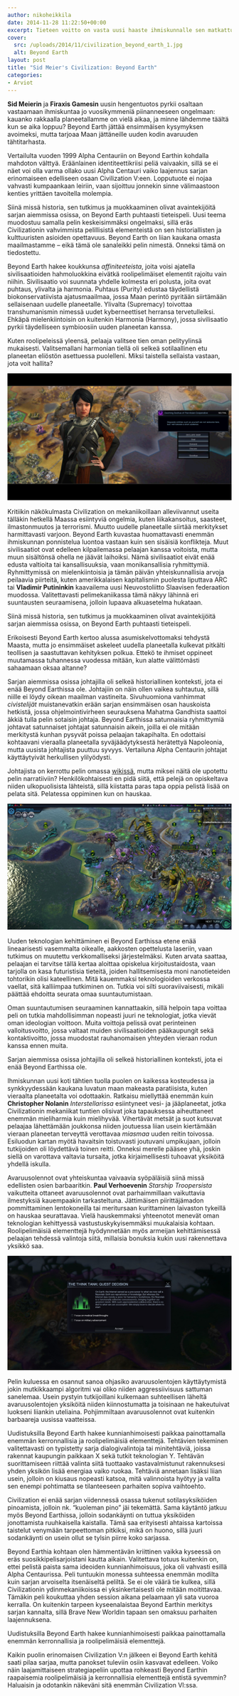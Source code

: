 ```yaml
---
author: nikoheikkila
date: 2014-11-28 11:22:50+00:00
excerpt: Tieteen voitto on vasta uusi haaste ihmiskunnalle sen matkattua Maan tuolle puolen leveämpää elintilaa etsimään.
cover:
  src: /uploads/2014/11/civilization_beyond_earth_1.jpg
  alt: Beyond Earth 
layout: post
title: "Sid Meier's Civilization: Beyond Earth"
categories:
- Arviot
---
```


**Sid Meierin** ja **Firaxis Gamesin** uusin hengentuotos pyrkii osaltaan vastaamaan ihmiskuntaa jo vuosikymmeniä piinanneeseen ongelmaan: kauanko rakkaalla planeetallamme on vielä aikaa, ja minne lähdemme täältä kun se aika loppuu? Beyond Earth jättää ensimmäisen kysymyksen avoimeksi, mutta tarjoaa Maan jättäneille uuden kodin avaruuden tähtitarhasta.

Vertailulta vuoden 1999 Alpha Centauriin on Beyond Earthin kohdalla mahdoton välttyä. Eräänlainen identiteettikriisi peliä vaivaakin, sillä se ei näet voi olla varma ollako uusi Alpha Centauri vaiko laajennus sarjan erinomaiseen edelliseen osaan Civilization V:een. Lopputuote ei nojaa vahvasti kumpaankaan leiriin, vaan sijoittuu jonnekin sinne välimaastoon kenties yrittäen tavoitella molempia.

Siinä missä historia, sen tutkimus ja muokkaaminen olivat avaintekijöitä sarjan aiemmissa osissa, on Beyond Earth puhtaasti tieteispeli. Uusi teema muodostuu samalla pelin keskeisimmäksi ongelmaksi, sillä eräs Civilizationin vahvimmista pelillisistä elementeistä on sen historiallisten ja kulttuuristen asioiden opettavuus. Beyond Earth on liian kaukana omasta maailmastamme – eikä tämä ole sanaleikki pelin nimestä. Onneksi tämä on tiedostettu.

Beyond Earth hakee koukkunsa _affiniteeteista_, joita voisi ajatella sivilisaatioiden hahmoluokkina eivätkä roolipelimäiset elementit rajoitu vain niihin. Sivilisaatio voi suunnata yhdelle kolmesta eri polusta, joita ovat puhtaus, ylivalta ja harmonia. Puhtaus (Purity) edustaa täydellistä biokonservatiivista ajatusmaailmaa, jossa Maan perintö pyritään siirtämään sellaisenaan uudelle planeetalle. Ylivalta (Supremacy) toivottaa transhumanismin nimessä uudet kyberneettiset herransa tervetulleiksi. Ehkäpä mielenkiintoisin on kuitenkin Harmonia (Harmony), jossa sivilisaatio pyrkii täydelliseen symbioosiin uuden planeetan kanssa.

Kuten roolipeleissä yleensä, pelaaja valitsee tien oman pelityylinsä mukaisesti. Valitsemallani harmonian tiellä oli selkeä sotilaallinen etu planeetan eliöstön asettuessa puolelleni. Miksi taistella sellaista vastaan, jota voit hallita?

[![Sid Meier's Civilization: Beyond Earth](/uploads/2014/11/civilization_beyond_earth_2.jpg)](/uploads/2014/11/civilization_beyond_earth_2.jpg)

Kritiikin näkökulmasta Civilization on mekaniikoillaan alleviivannut useita tälläkin hetkellä Maassa esiintyviä ongelmia, kuten liikakansoitus, saasteet, ilmastonmuutos ja terrorismi. Muutto uudelle planeetalle siirtää merkitykset harmittavasti varjoon. Beyond Earth kuvastaa huomattavasti enemmän ihmiskunnan ponnistelua luontoa vastaan kuin sen sisäisiä konflikteja. Muut sivilisaatiot ovat edelleen kilpailemassa pelaajan kanssa voitoista, mutta muun sisältönsä ohella ne jäävät laihoiksi. Nämä sivilisaatiot eivät enää edusta valtioita tai kansallisuuksia, vaan monikansallisia ryhmittymiä. Ryhmittymissä on mielenkiintoisia ja tämän päivän yhteiskunnallisia arvoja peilaavia piirteitä, kuten amerikkalaisen kapitalismin puolesta liputtava ARC tai **Vladimir Putininkin** kaavailema uusi Neuvostoliitto Slaavisen federaation muodossa. Valitettavasti pelimekaniikassa tämä näkyy lähinnä eri suuntausten seuraamisena, jolloin lupaava alkuasetelma hukataan.

<div class="pullquote">Siinä missä historia, sen tutkimus ja muokkaaminen olivat avaintekijöitä sarjan aiemmissa osissa, on Beyond Earth puhtaasti tieteispeli.</div>

Erikoisesti Beyond Earth kertoo alussa asumiskelvottomaksi tehdystä Maasta, mutta jo ensimmäiset askeleet uudella planeetalla kulkevat pitkälti teollisen ja saastuttavan kehityksen polkua. Ettekö te ihmiset oppineet muutamassa tuhannessa vuodessa mitään, kun alatte välittömästi sahaamaan oksaa altanne?

Sarjan aiemmissa osissa johtajilla oli selkeä historiallinen konteksti, jota ei enää Beyond Earthissa ole. Johtajiin on näin ollen vaikea suhtautua, sillä niille ei löydy oikean maailman vastineita. Sivuhuomiona vanhimmat _civistelijät_ muistanevatkin erään sarjan ensimmäisen osan hauskoista hetkistä, jossa ohjelmointivirheen seurauksena Mahatma Gandhista saattoi äkkiä tulla pelin sotaisin johtaja. Beyond Earthissa satunnaisia ryhmittymiä johtavat satunnaiset johtajat satunnaisin aikein, joilla ei ole mitään merkitystä kunhan pysyvät poissa pelaajan takapihalta. En odottaisi kohtaavani vieraalla planeetalla syväjäädytyksestä herätettyä Napoleonia, mutta uusista johtajista puuttuu syvyys. Vertailuna Alpha Centaurin johtajat käyttäytyivät herkullisen ylilyödysti.

Johtajista on kerrottu pelin omassa [wikissä](http://civilizationbeyondearth.gamepedia.com/Promotional_Materials#Leader_Interviews), mutta miksei näitä ole upotettu pelin narratiiviin? Henkilökohtaisesti en pidä siitä, että pelejä on opiskeltava niiden ulkopuolisista lähteistä, sillä kiistatta paras tapa oppia pelistä lisää on pelata sitä. Pelatessa oppiminen kun on hauskaa.

[![Sid Meier's Civilization: Beyond Earth](/uploads/2014/11/civilization_beyond_earth_3.jpg)](/uploads/2014/11/civilization_beyond_earth_3.jpg)

Uuden teknologian kehittäminen ei Beyond Earthissa etene enää lineaarisesti vasemmalta oikealle, aakkosten opettelusta laseriin, vaan tutkimus on muutettu verkkomalliseksi järjestelmäksi. Kuten arvata saattaa, pelaajan ei tarvitse tällä kertaa aloittaa opiskelua kirjoitustaidosta, vaan tarjolla on kasa futuristisia tieteitä, joiden hallitsemisesta moni nanotieteiden tohtorikin olisi kateellinen. Mitä kauemmaksi teknologioiden verkossa vaellat, sitä kalliimpaa tutkiminen on. Tutkia voi silti suoraviivaisesti, mikäli päättää ehdoitta seurata omaa suuntautumistaan.

Oman suuntautumisen seuraaminen kannattaakin, sillä helpoin tapa voittaa peli on tutkia mahdollisimman nopeasti juuri ne teknologiat, jotka vievät oman ideologian voittoon. Muita voittoja pelissä ovat perinteinen valloitusvoitto, jossa valtaat muiden sivilisaatioiden pääkaupungit sekä kontaktivoitto, jossa muodostat rauhanomaisen yhteyden vieraan rodun kanssa ennen muita.

<div class="pullquote">Sarjan aiemmissa osissa johtajilla oli selkeä historiallinen konteksti, jota ei enää Beyond Earthissa ole.</div>

Ihmiskunnan uusi koti tähtien tuolla puolen on kaikessa kosteudessa ja synkkyydessään kaukana luvatun maan makeasta paratiisista, kuten vieraalta planeetalta voi odottaakin. Ratkaisu miellyttää enemmän kuin **Christopher Nolanin** _Interstellarissa_ esiintyneet vesi- ja jääplaneetat, jotka Civilizationin mekaniikat tuntien olisivat joka tapauksessa aiheuttaneet enemmän mieliharmia kuin mielihyvää. Vihertävät metsät ja suot kutsuvat pelaajaa lähettämään joukkonsa niiden joutuessa liian usein kiertämään vieraan planeetan terveyttä verottavaa _miasmaa_ uuden reitin toivossa. Esiluodun kartan myötä havaitsin toistuvasti joutuvani umpikujaan, jolloin tutkijoiden oli löydettävä toinen reitti. Onneksi merelle pääsee yhä, joskin siellä on varottava valtavia tursaita, jotka kirjaimellisesti tuhoavat yksiköitä yhdellä iskulla.

Avaruusolennot ovat yhteiskuntaa vaivaavia syöpäläisiä siinä missä edellisten osien barbaaritkin. **Paul Verhoevenin** _Starship Troopersista_ vaikutteita ottaneet avaruusolennot ovat parhaimmillaan vaikuttavia ilmestyksiä kauempaakin tarkasteltuna. Jättimäisen piirittäjämadon pommittaminen lentokoneilla tai meritursaan kurittaminen laivaston tykeillä on hauskaa seurattavaa. Vielä hauskemmaksi yhteenotot menevät oman teknologian kehittyessä vastustuskykyisemmäksi muukalaisia kohtaan. Roolipelimäisiä elementtejä hyödynnetään myös armeijan kehittämisessä pelaajan tehdessä valintoja siitä, millaisia bonuksia kukin uusi rakennettava yksikkö saa.

[![Sid Meier's Civilization: Beyond Earth](/uploads/2014/11/civilization_beyond_earth_4.jpg)](/uploads/2014/11/civilization_beyond_earth_4.jpg)

Pelin kuluessa en osannut sanoa ohjasiko avaruusolentojen käyttäytymistä jokin mutkikkaampi algoritmi vai oliko niiden aggressiivisuus sattuman sanelemaa. Usein pystyin tutkijoillani kulkemaan suhteellisen läheltä avaruusolentojen yksiköitä niiden kiinnostumatta ja toisinaan ne hakeutuivat luokseni liiankin uteliaina. Pohjimmiltaan avaruusolennot ovat kuitenkin barbaareja uusissa vaatteissa.

Uudistuksilla Beyond Earth hakee kunnianhimoisesti paikkaa painottamalla enemmän kerronnallisia ja roolipelimäisiä elementtejä. Tehtävien tekeminen valitettavasti on typistetty sarja dialogivalintoja tai minitehtäviä, joissa rakennat kaupungin paikkaan X sekä tutkit teknologian Y. Tehtävän suorittamiseen riittää valinta siitä tuottaako vastavalmistunut rakennuksesi yhden yksikön lisää energiaa vaiko ruokaa. Tehtäviä annetaan lisäksi liian usein, jolloin on kiusaus nopeasti katsoa, mitä valinnoista hyötyy ja valita sen enempi pohtimatta se tilanteeseen parhaiten sopiva vaihtoehto.

Civilization ei enää sarjan viidennessä osassa tukenut sotilasyksiköiden pinoamista, jolloin nk. “kuoleman pino” jäi tekemättä. Sama käytäntö jatkuu myös Beyond Earthissa, jolloin sodankäynti on tuttua yksiköiden jonottamista ruuhkaisella kaistalla. Tämä saa erityisesti ahtaissa kartoissa taistelut venymään tarpeettoman pitkiksi, mikä on huono, sillä juuri sodankäynti on usein ollut se tylsin piirre koko sarjassa.

Beyond Earthia kohtaan olen hämmentävän kriittinen vaikka kyseessä on eräs suosikkipelisarjoistani kautta aikain. Valitettava totuus kuitenkin on, ettei pelistä paista sama ideoiden kunnianhimoisuus, joka oli vahvasti esillä Alpha Centaurissa. Peli tuntuukin monessa suhteessa enemmän modilta kuin sarjan arvoiselta itsenäiseltä peliltä. Se ei ole väärä tie kulkea, sillä Civilizationin ydinmekaniikoissa ei yksinkertaisesti ole mitään moitittavaa. Tämäkin peli koukuttaa yhden session aikana pelaamaan yli sata vuoroa kerralla. On kuitenkin tarpeen kyseenalaistaa Beyond Earthin merkitys sarjan kannalta, sillä Brave New Worldin tapaan sen omaksuu parhaiten laajennuksena.

<div class="pullquote">Uudistuksilla Beyond Earth hakee kunnianhimoisesti paikkaa painottamalla enemmän kerronnallisia ja roolipelimäisiä elementtejä.</div>

Kaikin puolin erinomaisen Civilization V:n jälkeen ei Beyond Earth kehitä saati pilaa sarjaa, mutta panokset tuleviin osiin kasvavat edelleen. Voiko näin laajamittaiseen strategiapeliin upottaa rohkeasti Beyond Earthin raapaisemia roolipelimäisiä ja kerronnallisia elementtejä entistä syvemmin? Haluaisin ja odotankin näkeväni sitä enemmän Civilization VI:ssa.
